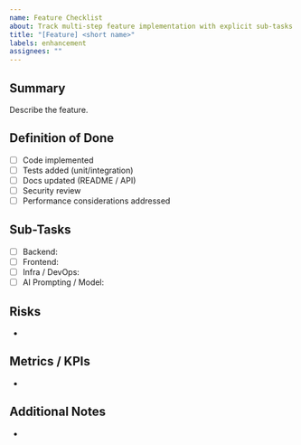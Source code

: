```yaml
---
name: Feature Checklist
about: Track multi-step feature implementation with explicit sub-tasks
title: "[Feature] <short name>"
labels: enhancement
assignees: ""
---
```


## Summary

Describe the feature.

## Definition of Done

- [ ] Code implemented
- [ ] Tests added (unit/integration)
- [ ] Docs updated (README / API)
- [ ] Security review
- [ ] Performance considerations addressed

## Sub-Tasks

- [ ] Backend:
- [ ] Frontend:
- [ ] Infra / DevOps:
- [ ] AI Prompting / Model:

## Risks

-

## Metrics / KPIs

-

## Additional Notes

-
